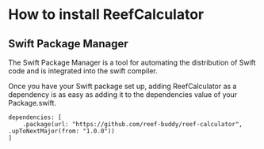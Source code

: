 # How to install ReefCalculator

## Swift Package Manager

The Swift Package Manager is a tool for automating the distribution of Swift code and is integrated into the swift compiler.

Once you have your Swift package set up, adding ReefCalculator as a dependency is as easy as adding it to the dependencies value of your Package.swift.

```
dependencies: [
    .package(url: "https://github.com/reef-buddy/reef-calculator", .upToNextMajor(from: "1.0.0"))
]
```